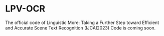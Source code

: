 # LPV-OCR
The official code of Linguistic More: Taking a Further Step toward Efficient and Accurate Scene Text Recognition (IJCAI2023)
Code is coming soon.
